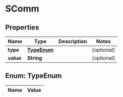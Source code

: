 
# SComm

## Properties
Name | Type | Description | Notes
------------ | ------------- | ------------- | -------------
**type** | [**TypeEnum**](#TypeEnum) |  |  [optional]
**value** | **String** |  |  [optional]


<a name="TypeEnum"></a>
## Enum: TypeEnum
Name | Value
---- | -----



